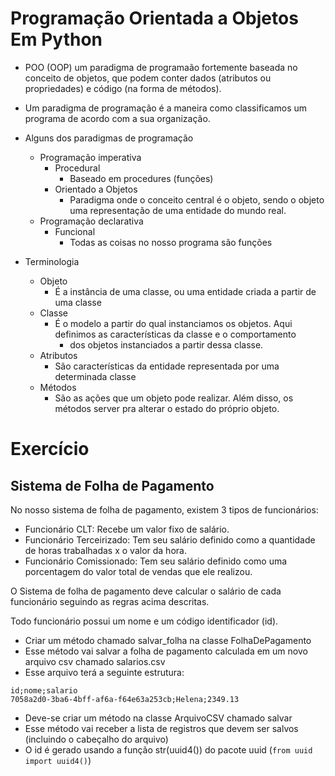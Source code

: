 
# Programação Orientada a Objetos Em Python

 * POO (OOP) um paradigma de programaão fortemente baseada no conceito de objetos, que podem conter dados (atributos ou propriedades) e código
   (na forma de métodos).

 * Um paradigma de programação é a maneira como classificamos um programa de acordo com a sua organização.
 * Alguns dos paradigmas de programação
   * Programação imperativa
     * Procedural
       * Baseado em procedures (funções)
     * Orientado a Objetos
       * Paradigma onde o conceito central é o objeto, sendo o objeto uma representação de uma entidade do mundo real.
   * Programação declarativa
     * Funcional
       * Todas as coisas no nosso programa são funções
       
 * Terminologia
   * Objeto
     * É a instância de uma classe, ou uma entidade criada a partir de uma classe
   * Classe
     * É o modelo a partir do qual instanciamos os objetos. Aqui definimos as características da classe e o comportamento
       * dos objetos instanciados a partir dessa classe.
   * Atributos
     * São características da entidade representada por uma determinada classe
   * Métodos
     * São as ações que um objeto pode realizar. Além disso, os métodos server pra alterar o estado do próprio objeto.
 

# Exercício

## Sistema de Folha de Pagamento

No nosso sistema de folha de pagamento, existem 3 tipos de funcionários:
* Funcionário CLT: Recebe um valor fixo de salário.
* Funcionário Terceirizado: Tem seu salário definido como a quantidade de horas trabalhadas x o valor da hora.
* Funcionário Comissionado: Tem seu salário definido como uma porcentagem do valor total de vendas que ele realizou.

O Sistema de folha de pagamento deve calcular o salário de cada funcionário seguindo as regras acima descritas.

Todo funcionário possui um nome e um código identificador (id).

* Criar um método chamado salvar_folha na classe FolhaDePagamento
* Esse método vai salvar a folha de pagamento calculada em um novo arquivo csv chamado salarios.csv
* Esse arquivo terá a seguinte estrutura:
````csv
id;nome;salario
7058a2d0-3ba6-4bff-af6a-f64e63a253cb;Helena;2349.13
````
* Deve-se criar um método na classe ArquivoCSV chamado salvar
* Esse método vai receber a lista de registros que devem ser salvos (incluindo o cabeçalho do arquivo)
* O id é gerado usando a função str(uuid4()) do pacote uuid (`from uuid import uuid4()`)